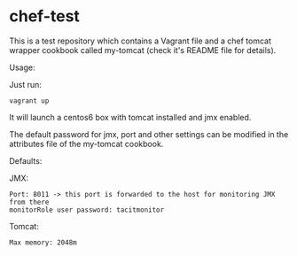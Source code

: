 # chef-test

This is a test repository which contains a Vagrant file and a chef tomcat wrapper cookbook called my-tomcat (check it's README file for details).

Usage:

Just run:

```
vagrant up
```

It will launch a centos6 box with tomcat installed and jmx enabled.

The default password for jmx, port and other settings can be modified in the attributes file of the my-tomcat cookbook.

Defaults:

JMX:
 
```
Port: 8011 -> this port is forwarded to the host for monitoring JMX from there
monitorRole user password: tacitmonitor
```

Tomcat:

```
Max memory: 2048m
```
